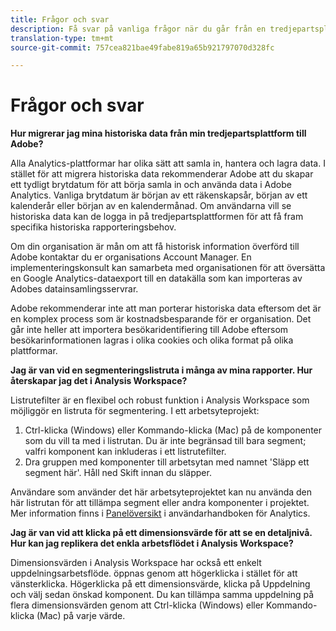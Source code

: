 ```yaml
---
title: Frågor och svar
description: Få svar på vanliga frågor när du går från en tredjepartsplattform till Adobe.
translation-type: tm+mt
source-git-commit: 757cea821bae49fabe819a65b921797070d328fc

---
```



# Frågor och svar

**Hur migrerar jag mina historiska data från min tredjepartsplattform till Adobe?**

Alla Analytics-plattformar har olika sätt att samla in, hantera och lagra data. I stället för att migrera historiska data rekommenderar Adobe att du skapar ett tydligt brytdatum för att börja samla in och använda data i Adobe Analytics. Vanliga brytdatum är början av ett räkenskapsår, början av ett kalenderår eller början av en kalendermånad. Om användarna vill se historiska data kan de logga in på tredjepartsplattformen för att få fram specifika historiska rapporteringsbehov.

Om din organisation är mån om att få historisk information överförd till Adobe kontaktar du er organisations Account Manager. En implementeringskonsult kan samarbeta med organisationen för att översätta en Google Analytics-dataexport till en datakälla som kan importeras av Adobes datainsamlingsservrar.

Adobe rekommenderar inte att man porterar historiska data eftersom det är en komplex process som är kostnadsbesparande för er organisation. Det går inte heller att importera besökaridentifiering till Adobe eftersom besökarinformationen lagras i olika cookies och olika format på olika plattformar.

**Jag är van vid en segmenteringslistruta i många av mina rapporter. Hur återskapar jag det i Analysis Workspace?**

Listrutefilter är en flexibel och robust funktion i Analysis Workspace som möjliggör en listruta för segmentering. I ett arbetsyteprojekt:

1. Ctrl-klicka (Windows) eller Kommando-klicka (Mac) på de komponenter som du vill ta med i listrutan. Du är inte begränsad till bara segment; valfri komponent kan inkluderas i ett listrutefilter.
2. Dra gruppen med komponenter till arbetsytan med namnet &#39;Släpp ett segment här&#39;. Håll ned Skift innan du släpper.

Användare som använder det här arbetsyteprojektet kan nu använda den här listrutan för att tillämpa segment eller andra komponenter i projektet. Mer information finns i [Panelöversikt](/help/analyze/analysis-workspace/c-panels/panels.md) i användarhandboken för Analytics.

**Jag är van vid att klicka på ett dimensionsvärde för att se en detaljnivå. Hur kan jag replikera det enkla arbetsflödet i Analysis Workspace?**

Dimensionsvärden i Analysis Workspace har också ett enkelt uppdelningsarbetsflöde. öppnas genom att högerklicka i stället för att vänsterklicka. Högerklicka på ett dimensionsvärde, klicka på Uppdelning och välj sedan önskad komponent. Du kan tillämpa samma uppdelning på flera dimensionsvärden genom att Ctrl-klicka (Windows) eller Kommando-klicka (Mac) på varje värde.
